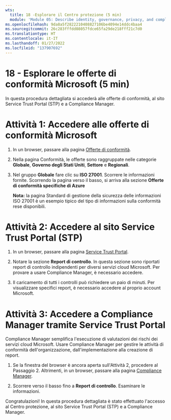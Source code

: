 ```yaml
---
wts:
  title: 18 -Esplorare il Centro protezione (5 min)
  module: 'Module 05: Describe identity, governance, privacy, and compliance features'
ms.openlocfilehash: 9da8a5f2822210408827106be4094e14ddc4baa4
ms.sourcegitcommit: 26c283fffdd08057fdce65fa29de218fff21c7d0
ms.translationtype: HT
ms.contentlocale: it-IT
ms.lasthandoff: 01/27/2022
ms.locfileid: "137907692"
---
```

# <a name="18---explore-microsoft-compliance-offerings-5-min"></a>18 - Esplorare le offerte di conformità Microsoft (5 min)

In questa procedura dettagliata si accederà alle offerte di conformità, al sito Service Trust Portal (STP) e a Compliance Manager. 

# <a name="task-1-access-microsoft-compliance-offerings"></a>Attività 1: Accedere alle offerte di conformità Microsoft

1. In un browser, passare alla pagina [Offerte di conformità](https://docs.microsoft.com/en-us/compliance/regulatory/offering-home).

2. Nella pagina Conformità, le offerte sono raggruppate nelle categorie **Globale**, **Governo degli Stati Uniti**, **Settore** e **Regionali**.

3. Nel gruppo **Globale** fare clic su **ISO 27001**. Scorrere le informazioni fornite. Scorrendo la pagina verso il basso, si arriva alla sezione **Offerte di conformità specifiche di Azure**

    **Nota:** la pagina Standard di gestione della sicurezza delle informazioni ISO 27001 è un esempio tipico del tipo di informazioni sulla conformità rese disponibili.


# <a name="task-2-access-the-service-trust-portal-stp"></a>Attività 2: Accedere al sito Service Trust Portal (STP)

1. In un browser, passare alla pagina [Service Trust Portal](https://servicetrust.microsoft.com/).

2. Notare la sezione **Report di controllo**. In questa sezione sono riportati report di controllo indipendenti per diversi servizi cloud Microsoft. Per provare a usare Compliance Manager, è necessario accedere.

3. Il caricamento di tutti i controlli può richiedere un paio di minuti. Per visualizzare specifici report, è necessario accedere al proprio account Microsoft.


# <a name="task-3-access-the-compliance-manager-via-the-service-trust-portal"></a>Attività 3: Accedere a Compliance Manager tramite Service Trust Portal

Compliance Manager semplifica l'esecuzione di valutazioni dei rischi dei servizi cloud Microsoft. Usare Compliance Manager per gestire le attività di conformità dell'organizzazione, dall'implementazione alla creazione di report. 

1. Se la finestra del browser è ancora aperta sull'Attività 2, procedere al Passaggio 2. Altrimenti, in un browser, passare alla pagina [Compliance Manager](https://servicetrust.microsoft.com/ComplianceManager). 

2. Scorrere verso il basso fino a **Report di controllo**. Esaminare le informazioni.

Congratulazioni! In questa procedura dettagliata è stato effettuato l'accesso al Centro protezione, al sito Service Trust Portal (STP) e a Compliance Manager.
